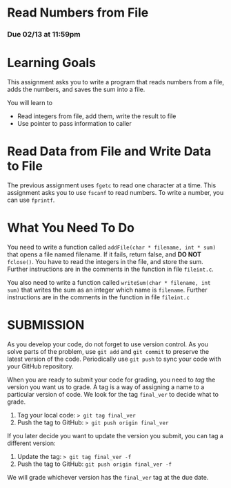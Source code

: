 # Read Numbers from File

### Due 02/13 at 11:59pm

Learning Goals 
==============

This assignment asks you to write a program that reads numbers from a file,
adds the numbers, and saves the sum into a file.

You will learn to
* Read integers from file, add them, write the result to file
* Use pointer to pass information to caller

Read Data from File and Write Data to File
==========================================

The previous assignment uses `fgetc` to read one character at a time.
This assignment asks you to use `fscanf` to read numbers. To write a
number, you can use `fprintf`.

What You Need To Do
===================

You need to write a function called `addFile(char * filename, int *
sum)` that opens a file named filename. If it fails, return false, and
**DO NOT** `fclose()`. You have to read the integers in the file, and
store the sum. Further instructions are in the comments in the
function in file `fileint.c`.

You also need to write a function called `writeSum(char * filename,
int sum)` that writes the sum as an integer which name is
`filename`. Further instructions are in the comments in the function
in file `fileint.c`


SUBMISSION
==============

As you develop your code, do not forget to use version control. As you solve parts of the problem, use `git add` and `git commit` to preserve the latest version of the code. Periodically use `git push` to sync your code with your GitHub repository.

When you are ready to submit your code for grading, you need to *tag* the version you want us to grade. A tag is a way of assigning a name to a particular version of code. We look for the tag `final_ver` to decide what to grade.

1. Tag your local code: `> git tag final_ver`
2. Push the tag to GitHub: `> git push origin final_ver`

If you later decide you want to update the version you submit, you can tag a different version:

1. Update the tag: `> git tag final_ver -f`
2. Push the tag to GitHub: `git push origin final_ver -f`

We will grade whichever version has the `final_ver` tag at the due date.


